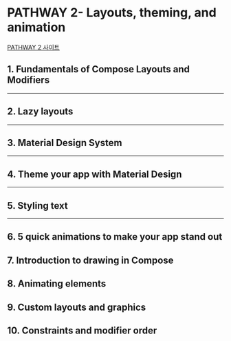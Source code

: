 # PATHWAY 2- Layouts, theming, and animation
[PATHWAY 2 사이트](https://developer.android.com/courses/pathways/jetpack-compose-for-android-developers-2)

## 1. Fundamentals of Compose Layouts and Modifiers 

---

## 2. Lazy layouts

---

## 3. Material Design System

---

## 4. Theme your app with Material Design

---

## 5. Styling text

---

## 6. 5 quick animations to make your app stand out

## 7. Introduction to drawing in Compose

## 8. Animating elements

## 9. Custom layouts and graphics

## 10. Constraints and modifier order